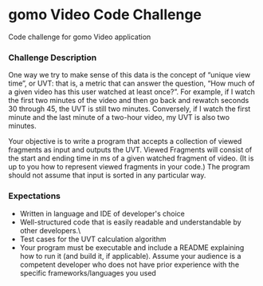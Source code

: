 # gomo Video Code Challenge
Code challenge for gomo Video application

### Challenge Description
One way we try to make sense of this data is the concept of “unique view time”, or UVT: that is, a metric that can answer the question, “How much of a given video has this user watched at least once?”. For example, if I watch the first two minutes of the video and then go back and rewatch seconds 30 through 45, the UVT is still two minutes. Conversely, if I watch the first minute and the last minute of a two-hour video, my UVT is also two minutes.

Your objective is to write a program that accepts a collection of viewed fragments as input and outputs the UVT. Viewed Fragments will consist of the start and ending time in ms of a given watched fragment of video. (It is up to you how to represent viewed fragments in your code.) The program should not assume that input is sorted in any particular way.

### Expectations
- Written in language and IDE of developer's choice
- Well-structured code that is easily readable and understandable by other developers.\
- Test cases for the UVT calculation algorithm
- Your program must be executable and include a README explaining how to run it (and build it, if applicable). Assume your audience is a competent developer who does not have prior experience with the specific frameworks/languages you used
